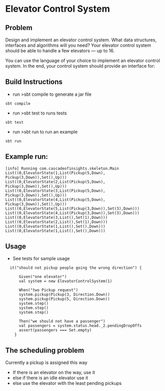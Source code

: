 # Elevator Control System

## Problem 
Design and implement an elevator control system. What data structures, interfaces and algorithms will you need? Your elevator control system should be able to handle a few elevators — up to 16.

You can use the language of your choice to implement an elevator control system. In the end, your control system should provide an interface for:

## Build Instructions
 * run >sbt compile to generate a jar file
 ```
 sbt compile
 ```
 * run >sbt test to runs tests
  ```
  sbt test
  ```
 * run >sbt run to run an example
  ```
  sbt run
  ```
## Example run:
```
[info] Running com.cascadeofinsights.skeleton.Main 
List((0,ElevatorState(1,List(Pickup(5,Down), Pickup(3,Down)),Set(),Up)))
List((0,ElevatorState(2,List(Pickup(5,Down), Pickup(3,Down)),Set(),Up)))
List((0,ElevatorState(3,List(Pickup(5,Down), Pickup(3,Down)),Set(),Up)))
List((0,ElevatorState(4,List(Pickup(5,Down), Pickup(3,Down)),Set(),Up)))
List((0,ElevatorState(5,List(Pickup(3,Down)),Set(3),Down)))
List((0,ElevatorState(4,List(Pickup(3,Down)),Set(3),Down)))
List((0,ElevatorState(3,List(),Set(1),Down)))
List((0,ElevatorState(2,List(),Set(1),Down)))
List((0,ElevatorState(1,List(),Set(),Down)))
List((0,ElevatorState(1,List(),Set(),Down)))

```
## Usage
 * See tests for sample usage
 
```
  it("should not pickup people going the wrong direction") {

      Given("one elevator")
      val system = new ElevatorControlSystem(1)

      When("two Pickup request")
      system.pickup(Pickup(3, Direction.Down))
      system.pickup(Pickup(5, Direction.Down))
      system.step()
      system.step()
      system.step()

      Then("we should not have a passenger")
      val passengers = system.status.head._2.pendingDropOffs
      assert(passengers === Set.empty)
    }
``` 
    
## The scheduling problem
Currently a pickup is assigned  this way
 * If there is an elevator on the way, use it
 * else if there is an idle elevator use it
 * else use the elevator with the least pending pickups